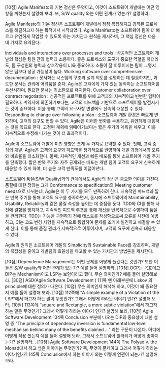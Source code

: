 [10점] Agile Manifesto의 기본 정신은 무엇이고, 이것이 소프트웨어 개발에는 어떤 영향을 끼쳤는지 설명해 보라. 또, S/W quality 와는 어떤 관계가 있는가? 설명하라. 

Agile Manifesto의 기본 정신은 소프트웨어 개발에서 점점 복잡해지고 경직된 프로세스를 해결하고자 하는 목적에서 시작되었다. Agile Manifesto는 소프트웨어 팀이 더 빠르고 유연하게 작업할 수 있도록 하는 가치관과 원칙을 제시하며, 그 핵심 정신은 다음 네 가지로 요약된다:

Individuals and interactions over processes and tools : 성공적인 소프트웨어 개발의 핵심은 팀원 간의 협력과 소통이다. 좋은 프로세스와 도구가 중요한 역할을 하더라도, 팀 구성원의 능력과 상호작용이 더욱 중요하다. 소통이 잘 이루어지는 팀이 그렇지 않은 팀보다 성공 가능성이 높다.
Working software over comprehensive documentation : 문서화는 시스템의 구조와 설계 의도를 설명하는 데 필요하지만, 과도한 문서는 관리에 어려움을 준다. Agile은 고객에게 가치 있는 동작하는 소프트웨어를 우선시하며, 필요한 문서는 최소한으로 유지한다.
Customer collaboration over contract negotiation : 성공적인 프로젝트를 위해 고객과의 지속적이고 빈번한 협력이 필요하다. 계약서에 의존하기보다는, 고객의 피드백을 기반으로 소프트웨어를 발전시키는 것이 중요하다. 이를 통해 고객의 요구사항 변경에도 신속히 대응할 수 있다.
Responding to change over following a plan : 소프트웨어 개발 환경은 빠르게 변화하며, 고객의 요구도 변할 수 있다. Agile은 이러한 변화를 수용하고, 유연하게 대응하는 것을 목표로 한다. 고정된 계획에 얽매이기보다는 짧은 주기의 계획을 세우고, 이를 지속적으로 수정해 나가는 것이 더 효과적이다.

Agile이 소프트웨어 개발에 미친 영향은 크게 두 가지로 요약할 수 있다. 첫째, 고객 중심의 개발. Agile은 고객의 요구와 피드백을 정기적으로 반영하여 개발 과정에서의 오류와 비효율을 최소화한다. 둘째, 지속적인 개선과 빠른 배포를 통해 소프트웨어 개발 주기를 단축했다. 짧은 반복 주기와 자주 공개되는 배포는 개발 팀이 고객의 요구에 신속하게 대응할 수 있게 하여, 더 높은 고객 만족도를 이끌어낸다.

소프트웨어 품질(S/W Quality)와의 관계에서도 Agile의 정신은 중요한 의미를 가진다. 품질에 대한 정의는 크게 Conformance to specification와 Meeting customer needs으로 나뉘는데, Agile은 이 두 가지를 모두 만족하려 한다. 지속적인 피드백과 짧은 반복 주기를 통해 고객의 요구를 충족하면서, 동시에 소프트웨어의 Maintainability, Usability, Reliability와 같은 품질 속성을 높이는 데 중점을 둔다. TDD와 CI를 통해 사전에 결함을 방지하고, 지속적인 피드백 루프를 통해 개선을 반복적으로 수행하여 품질을 관리한다. TDD는 기능을 구현하기 전에 테스트를 작성함으로써 오류를 사전에 예방하고, CI는 코드 변경 사항을 지속적으로 통합하여 문제를 조기에 발견하고 해결할 수 있게 한다. 이를 통해 품질 관리가 지속적으로 이루어지며, 고객의 요구에 신속히 대응할 수 있다.

Agile의 원칙은 소프트웨어 개발의 Simplicity와 Sustainable Pace를 강조하며, 개발의 복잡성을 줄이고 개발팀의 효율성을 제고할 수 있는 가치관과 방법론을 제시한다.

[10점] Dependence Management는 어떤 문제를 어떻게 풀겠다는 것인가? 또한 이들은 S/W quality와 어떤 관계가 있는가? 예를 들어 설명하라.
[10점] OCP는 목표이고 DIP는 Mechanism이고 LSP는 보험이라고 했다. 무슨 의미인가? 예를 들어 설명해보라. 
[30점] ASD(Agile Software Development ) 111쪽 맨 아래부분에 Liskov 의 principle에 대한 정의가 나온다. 
[10점] 무슨 의미인지 해석해 하고, 이것이 왜 중요한지 예를 들어 설명해 보라.
[10점] 112쪽에 “A simple example of a Violation of the LSP”에서 하고자 하는 말이 무엇인가? 그래서 어떻게 하라는 이야기 인가? 설명해 보라,
[10점] 113쪽에 “square and Rectangle, a more subtle violation”에서 하고자 하는 말은 무엇인가? 그래서 어떻게 하라는 이야기 인가? 설명해 보라,
[10점] Agile Software Development 134쪽 Conclusion 부분에 나오는 DIP의 중요성에 대한 설명 중 “The principle of dependency inversion is fundamental low-level mechanism behind many of the benefits claimed ...” 라는 구문이 나온다. 어디에 어떻게 작용 했는지 예를 들어 설명해 보라. 그래서 소프트웨어 퀄러티가 어떻게 좋아지는가? 설명하라. .
[10점] Agile Software Development 144쪽 The Polyad v. the Monad에서 하고 싶은 이야기는 무엇인가? 즉, 무엇이 문제이고 그래서 어떻게 하라는 이야기인가? 145쪽 Conclusion에서 하는 이야기 와는 어떻게 연관이 되는가? 설명해보라.
